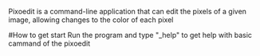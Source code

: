 Pixoedit is a command-line application that can edit the pixels of a given image, allowing changes to the color of each pixel

#How to get start
  Run the program and type "_help" to get help with basic cammand of the pixoedit
